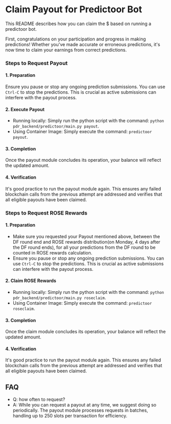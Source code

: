 <!--
Copyright 2023 Ocean Protocol Foundation
SPDX-License-Identifier: Apache-2.0
-->

# Claim Payout for Predictoor Bot

This README describes how you can claim the $ based on running a predictoor bot.

First, congratulations on your participation and progress in making predictions! Whether you've made accurate or erroneous predictions, it's now time to claim your earnings from correct predictions.

### Steps to Request Payout

#### 1. Preparation

Ensure you pause or stop any ongoing prediction submissions. You can use `Ctrl-C` to stop the predictions. This is crucial as active submissions can interfere with the payout process.

#### 2. Execute Payout

- Running locally: Simply run the python script with the command: `python pdr_backend/predictoor/main.py payout`.
- Using Container Image: Simply execute the command: `predictoor payout`.

#### 3. Completion

Once the payout module concludes its operation, your balance will reflect the updated amount.

#### 4. Verification

It's good practice to run the payout module again. This ensures any failed blockchain calls from the previous attempt are addressed and verifies that all eligible payouts have been claimed.

### Steps to Request ROSE Rewards

#### 1. Preparation
 - Make sure you requested your Payout mentioned above, between the DF round end and ROSE rewards distribution(on Monday, 4 days after the DF round ends), for all your predictions from the DF round to be counted in ROSE rewards calculation.
 - Ensure you pause or stop any ongoing prediction submissions. You can use `Ctrl-C` to stop the predictions. This is crucial as active submissions can interfere with the payout process.

#### 2. Claim ROSE Rewards

- Running locally: Simply run the python script with the command: `python pdr_backend/predictoor/main.py roseclaim`.
- Using Container Image: Simply execute the command: `predictoor roseclaim`.

#### 3. Completion

Once the claim module concludes its operation, your balance will reflect the updated amount.

#### 4. Verification

It's good practice to run the payout module again. This ensures any failed blockchain calls from the previous attempt are addressed and verifies that all eligible payouts have been claimed.

## FAQ

- Q: how often to request?
- A: While you can request a payout at any time, we suggest doing so periodically. The payout module processes requests in batches, handling up to 250 slots per transaction for efficiency.

